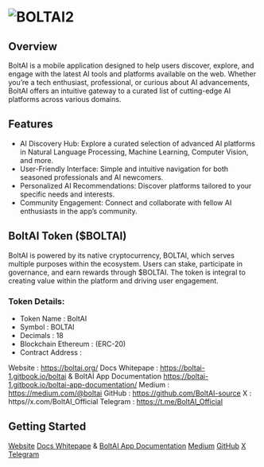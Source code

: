 # ![BOLTAI2](https://github.com/user-attachments/assets/a609f9bf-8bc2-4c7b-9343-95098d84f8a2)

## Overview

BoltAI is a mobile application designed to help users discover, explore, and engage with the latest AI tools and platforms available on the web. Whether you’re a tech enthusiast, professional, or curious about AI advancements, 
BoltAI offers an intuitive gateway to a curated list of cutting-edge AI platforms across various domains.

## Features

- AI Discovery Hub: Explore a curated selection of advanced AI platforms in Natural Language Processing, Machine Learning, Computer Vision, and more.
- User-Friendly Interface: Simple and intuitive navigation for both seasoned professionals and AI newcomers.
- Personalized AI Recommendations: Discover platforms tailored to your specific needs and interests.
- Community Engagement: Connect and collaborate with fellow AI enthusiasts in the app’s community.

## BoltAI Token ($BOLTAI)

BoltAI is powered by its native cryptocurrency, BOLTAI, which serves multiple purposes within the ecosystem. Users can stake, participate in governance, and earn rewards through $BOLTAI. 
The token is integral to creating value within the platform and driving user engagement.

### Token Details:
- Token Name : BoltAI
- Symbol : BOLTAI
- Decimals : 18
- Blockchain Ethereum : (ERC-20)
- Contract Address :


Website : https://boltai.org/
Docs Whitepape : https://boltai-1.gitbook.io/boltai & BoltAI App Documentation https://boltai-1.gitbook.io/boltai-app-documentation/
Medium : https://medium.com/@boltai
GitHub : https://github.com/BoltAI-source
X : https//x.com/BoltAI_Official
Telegram : https://t.me/BoltAI_Official

## Getting Started

[Website](https://boltai.org/)
[Docs Whitepape](https://boltai-1.gitbook.io/boltai) & [BoltAI App Documentation](https://boltai-1.gitbook.io/boltai-app-documentation/) 
[Medium](https://medium.com/@boltai)
[GitHub](https://github.com/BoltAI-source)
[X](https//x.com/BoltAI_Official)
[Telegram](https://t.me/BoltAI_Official)
